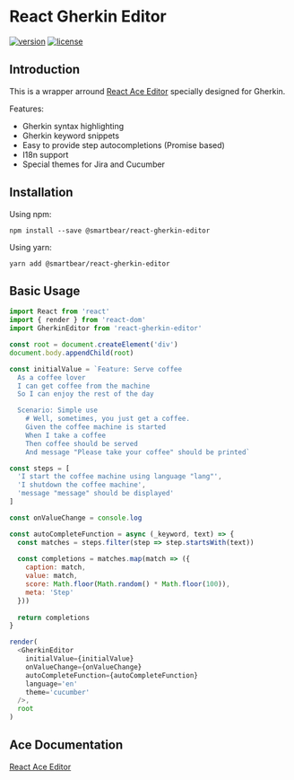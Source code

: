 # React Gherkin Editor

[![version][version-badge]][package]
[![license][license-badge]][license]

## Introduction

This is a wrapper arround [React Ace Editor](https://github.com/securingsincity/react-ace) specially designed for Gherkin.

Features:
- Gherkin syntax highlighting
- Gherkin keyword snippets
- Easy to provide step autocompletions (Promise based)
- I18n support
- Special themes for Jira and Cucumber

## Installation

Using npm:
```
npm install --save @smartbear/react-gherkin-editor
```

Using yarn:
```
yarn add @smartbear/react-gherkin-editor
```

## Basic Usage

```javascript
import React from 'react'
import { render } from 'react-dom'
import GherkinEditor from 'react-gherkin-editor'

const root = document.createElement('div')
document.body.appendChild(root)

const initialValue = `Feature: Serve coffee
  As a coffee lover
  I can get coffee from the machine
  So I can enjoy the rest of the day

  Scenario: Simple use
    # Well, sometimes, you just get a coffee.
    Given the coffee machine is started
    When I take a coffee
    Then coffee should be served
    And message "Please take your coffee" should be printed`

const steps = [
  'I start the coffee machine using language "lang"',
  'I shutdown the coffee machine',
  'message "message" should be displayed'
]

const onValueChange = console.log

const autoCompleteFunction = async (_keyword, text) => {
  const matches = steps.filter(step => step.startsWith(text))
  
  const completions = matches.map(match => ({
    caption: match,
    value: match,
    score: Math.floor(Math.random() * Math.floor(100)),
    meta: 'Step'
  }))
  
  return completions
}

render(
  <GherkinEditor
    initialValue={initialValue}
    onValueChange={onValueChange}
    autoCompleteFunction={autoCompleteFunction}
    language='en'
    theme='cucumber'
  />,
  root
)
```

## Ace Documentation
[React Ace Editor](https://github.com/securingsincity/react-ace)

[version-badge]: https://img.shields.io/npm/v/@smartbear/react-gherkin-editor.svg
[package]: https://www.npmjs.com/package/@smartbear/react-gherkin-editor
[license-badge]: https://img.shields.io/npm/l/@smartbear/react-gherkin-editor.svg
[license]: https://github.com/SmartBear/react-gherkin-editor/blob/master/LICENSE
